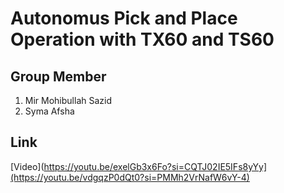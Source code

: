 # Autonomus Pick and Place Operation with TX60 and TS60
## Group Member
1. Mir Mohibullah Sazid
2. Syma Afsha
## Link
[Video](https://youtu.be/exelGb3x6Fo?si=CQTJ02IE5IFs8yYy](https://youtu.be/vdgqzP0dQt0?si=PMMh2VrNafW6vY-4)
